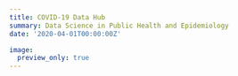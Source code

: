 ```yaml
---
title: COVID-19 Data Hub
summary: Data Science in Public Health and Epidemiology
date: '2020-04-01T00:00:00Z'

image:
  preview_only: true
---
```

